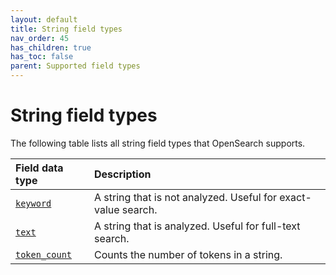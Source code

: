 ```yaml
---
layout: default
title: String field types
nav_order: 45
has_children: true
has_toc: false
parent: Supported field types
---
```


# String field types

The following table lists all string field types that OpenSearch supports.

Field data type | Description
:--- | :---  
[`keyword`]({{site.url}}{{site.baseurl}}/opensearch/supported-field-types/keyword/) | A string that is not analyzed. Useful for exact-value search.
[`text`]({{site.url}}{{site.baseurl}}/opensearch/supported-field-types/text/) | A string that is analyzed. Useful for full-text search.
[`token_count`]({{site.url}}{{site.baseurl}}/opensearch/supported-field-types/token-count/)  | Counts the number of tokens in a string. 
